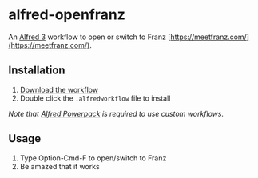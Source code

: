 # alfred-openfranz

An [Alfred 3](https://www.alfredapp.com/) workflow to open or switch to Franz [https://meetfranz.com/](https://meetfranz.com/).

## Installation

1. [Download the workflow](https://github.com/joeybronner/alfred-openfranz/releases/latest/)
2. Double click the `.alfredworkflow` file to install

_Note that [Alfred Powerpack](https://www.alfredapp.com/powerpack/) is required to use custom workflows._

## Usage

1. Type Option-Cmd-F to open/switch to Franz
2. Be amazed that it works
